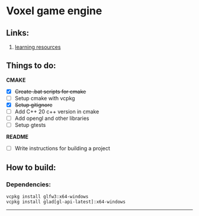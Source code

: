 # Voxel game engine

## Links:
1. [learning resources](./docs/resources.md)

## Things to do:

**CMAKE**

- [x] ~~Create .bat scripts for cmake~~
- [ ] Setup cmake with vcpkg
- [x] ~~Setup gitignore~~
- [ ] Add C++ 20 c++ version in cmake
- [ ] Add opengl and other libraries
- [ ] Setup gtests

**README**
- [ ] Write instructions for building a project

## How to build:

### Dependencies:
```
vcpkg install glfw3:x64-windows
vcpkg install glad[gl-api-latest]:x64-windows
```

--------------------------------------------------------------


